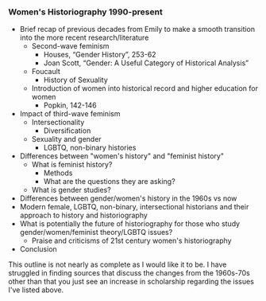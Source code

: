 ### Women's Historiography 1990-present
- Brief recap of previous decades from Emily to make a smooth transition into the more recent research/literature
  - Second-wave feminism
    - Houses, “Gender History”, 253-62
    - Joan Scott, “Gender: A Useful Category of Historical Analysis”
  - Foucault
    - History of Sexuality
  - Introduction of women into historical record and higher education for women
    - Popkin, 142-146
- Impact of third-wave feminism
  - Intersectionality
    - Diversification
  - Sexuality and gender
    - LGBTQ, non-binary histories
- Differences between "women's history" and "feminist history"
  - What is feminist history?
    - Methods
    - What are the questions they are asking?
  - What is gender studies?
 - Differences between gender/women's history in the 1960s vs now
  - Modern female, LGBTQ, non-binary, intersectional historians and their approach to history and historiography
- What is potentially the future of historiography for those who study gender/women/feminist theory/LGBTQ issues?
  - Praise and criticisms of 21st century women's historiography
- Conclusion

This outline is not nearly as complete as I would like it to be. I have struggled in finding sources that discuss the changes from the 1960s-70s other than that you just see an increase in scholarship regarding the issues I've listed above.
